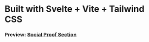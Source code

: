 # Built with Svelte + Vite + Tailwind CSS

### Preview: [Social Proof Section](https://social-proof-section-sandy.vercel.app/)
